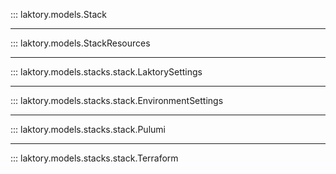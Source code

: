 ::: laktory.models.Stack

---

::: laktory.models.StackResources

---

::: laktory.models.stacks.stack.LaktorySettings

---

::: laktory.models.stacks.stack.EnvironmentSettings

---

::: laktory.models.stacks.stack.Pulumi

---

::: laktory.models.stacks.stack.Terraform



